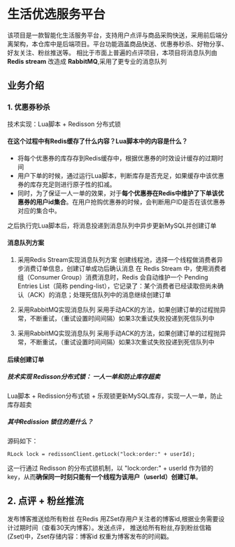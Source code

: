 # 生活优选服务平台
  该项目是一款智能化生活服务平台，支持用户点评与商品采购快送，采用前后端分离架构，本仓库中是后端项目。平台功能涵盖商品快送、优惠券秒杀、好物分享、好友关注、粉丝推送等。
相比于市面上普遍的点评项目，本项目将消息队列由**Redis stream** 改造成 **RabbitMQ**,采用了更专业的消息队列
## 业务介绍
### 1. 优惠券秒杀
技术实现：Lua脚本 + Redisson 分布式锁
#### 在这个过程中有Redis缓存了什么内容？Lua脚本中的内容是什么？
- 将每个优惠券的库存存到Redis缓存中，根据优惠券的时效设计缓存的过期时间
- 用户下单的时候，通过运行Lua脚本，判断库存是否充足，如果缓存中该优惠券的库存充足则进行原子性的扣减。
- 同时，为了保证一人一单的效果，对于**每个优惠券在Redis中维护了下单该优惠券的用户id集合**。在用户抢购优惠券的时候，会判断用户ID是否在该优惠券对应的集合中。

之后执行完Lua脚本后，将消息投递到消息队列中异步更新MySQL并创建订单

#### 消息队列方案
1. 采用Redis Stream实现消息队列方案
创建线程池，选择一个线程做消费者异步消费订单信息，创建订单成功后确认消息
在 Redis Stream 中，使用消费者组（Consumer Group）消费消息时，Redis 会自动维护一个 Pending Entries List（简称 pending-list），它记录了：某个消费者已经读取但尚未确认（ACK）的消息；处理死信队列中的消息继续创建订单

2. 采用RabbitMQ实现消息队列
采用手动ACK的方法，如果创建订单的过程抛异常，不断重试，（重试设置时间间隔）如果3次重试失败投递到死信队列中

2. 采用RabbitMQ实现消息队列
采用手动ACK的方法，如果创建订单的过程抛异常，不断重试，（重试设置时间间隔）如果3次重试失败投递到死信队列中

#### 后续创建订单
##### 技术实现 Redisson分布式锁： 一人一单和防止库存超卖

Lua脚本 + Redission分布式锁 + 乐观锁更新MySQL库存，实现一人一单，防止库存超卖
##### 其中Redission 锁住的是什么？
源码如下：
```
RLock lock = redissonClient.getLock("lock:order:" + userId);
```
这一行通过 Redisson 的分布式锁机制，以 "lock:order:" + userId 作为锁的 key，从而**确保同一时刻只能有一个线程为该用户（userId）创建订单**。



## 2. 点评 + 粉丝推流
发布博客推送给所有粉丝
在Redis 用ZSet存用户关注者的博客id,根据业务需要设计过期时间（查看30天内博客）。发送点评， 推送给所有粉丝,存到粉丝信箱(Zset)中，Zset存储内容：博客id  权重为博客发布的时间戳。

